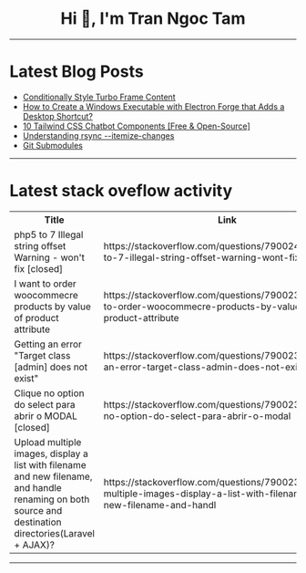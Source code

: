 <h1 align="center">Hi 👋, I'm Tran Ngoc Tam</h1>

---

# Latest Blog Posts 
<!-- BLOG-POST-LIST:START -->
- [Conditionally Style Turbo Frame Content](https://dev.to/railsdesigner/conditionally-style-turbo-frame-content-1bb2)
- [How to Create a Windows Executable with Electron Forge that Adds a Desktop Shortcut?](https://dev.to/hamza_tariq_9ca81d2d65816/how-to-create-a-windows-executable-with-electron-forge-that-adds-a-desktop-shortcut-3mmm)
- [10 Tailwind CSS Chatbot Components [Free &amp; Open-Source]](https://dev.to/creativetim_official/10-tailwind-css-chatbot-components-free-open-source-34dd)
- [Understanding rsync --itemize-changes](https://dev.to/alexisayenko/understanding-rsync-itemize-changes-5fgi)
- [Git Submodules](https://dev.to/aerabi/git-submodules-nkc)
<!-- BLOG-POST-LIST:END -->

---

# Latest stack oveflow activity
<table>
  <tr><th>Title</th><th>Link</th></tr>
  <!-- STACKOVERFLOW:START --><tr><td>php5 to 7 Illegal string offset Warning - won&#39;t fix [closed]</td><td>https://stackoverflow.com/questions/79002445/php5-to-7-illegal-string-offset-warning-wont-fix</td></tr><tr><td>I want to order woocommecre products by value of product attribute</td><td>https://stackoverflow.com/questions/79002387/i-want-to-order-woocommecre-products-by-value-of-product-attribute</td></tr><tr><td>Getting an error &quot;Target class [admin] does not exist&quot;</td><td>https://stackoverflow.com/questions/79002384/getting-an-error-target-class-admin-does-not-exist</td></tr><tr><td>Clique no option do select para abrir o MODAL [closed]</td><td>https://stackoverflow.com/questions/79002376/clique-no-option-do-select-para-abrir-o-modal</td></tr><tr><td>Upload multiple images, display a list with filename and new filename, and handle renaming on both source and destination directories&lpar;Laravel + AJAX&rpar;?</td><td>https://stackoverflow.com/questions/79002371/upload-multiple-images-display-a-list-with-filename-and-new-filename-and-handl</td></tr><!-- STACKOVERFLOW:END -->
</table>

---


